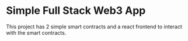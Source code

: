 # Simple Full Stack Web3 App

This project has 2 simple smart contracts and a react frontend to interact with the smart contracts. 
